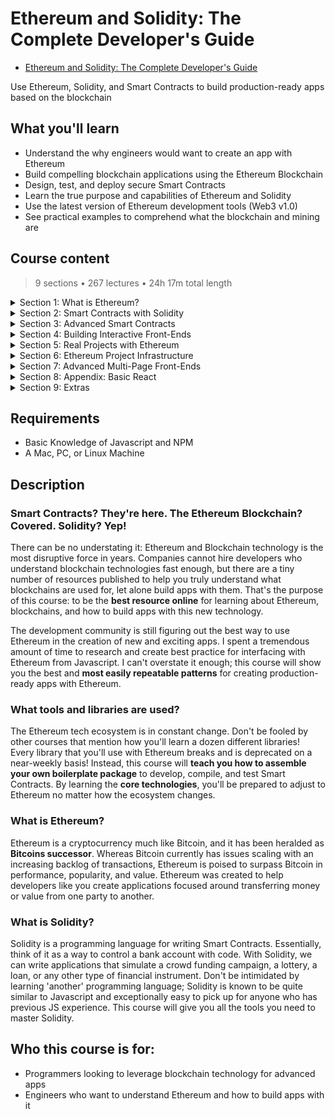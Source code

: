 # Ethereum and Solidity: The Complete Developer's Guide

- [Ethereum and Solidity: The Complete Developer's Guide](https://www.udemy.com/course/ethereum-and-solidity-the-complete-developers-guide/)

Use Ethereum, Solidity, and Smart Contracts to build production-ready apps based on the blockchain

##  What you'll learn
- Understand the why engineers would want to create an app with Ethereum
- Build compelling blockchain applications using the Ethereum Blockchain
- Design, test, and deploy secure Smart Contracts
- Learn the true purpose and capabilities of Ethereum and Solidity
- Use the latest version of Ethereum development tools (Web3 v1.0)
- See practical examples to comprehend what the blockchain and mining are

## Course content

> 9 sections • 267 lectures • 24h 17m total length

<details>
  <summary>Section 1: What is Ethereum?</summary>

  1.  [Introduction](contents/1_Introduction.md)
  1.  [Course Resources](contents/2_Course-Resources.md) 
  1.  [A Short History Lesson](contents/3_A-Short-History-Lesson.md)
  1.  [Link to Original Bitcoin White Paper](contents/4_Link-to-Original-Bitcoin-White-Paper.md)
  1.  [What is Ethereum?](contents/5_What-is-Ethereum%3F.md)
  1.  [Interfacing with Ethereum Networks](contents/6_Interfacing-with-Ethereum-Networks.md) 
  1.  [Updated Metamask Setup for new UI](contents/7_Updated-Metamask-Setup-for-new-UI.md)
  1.  [Metamask Setup](./contents/8_Metamask-Setup.md)  
  1.  [Ethereum Accounts](contents/9_Ethereum-Accounts.md)
  1.  [A Note About the Faucet](contents/10_A-Note-About-the-Faucet.md)
  1.  [Receiving Ether](contents/11_Receiving-Ether.md)
  1.  [What's a Transaction?](contents/12_What's-a-Transaction%3F.md)
  1.  [Why'd We Wait?](./contents/13_Why'd-We-Wait%3F.md)
  1.  [A Quick Note About the Next Lecture](contents/14_A-Quick-Note-About-the-Next-Lecture.md)
  1.  [Basic Blockchains](./contents/15_Basic-Blockchains.md)
  1.  [Block Time](contents/16_Block-Time.md)
  1.  [Smart Contracts](contents/17_Smart-Contracts.md)
  1.  [The Solidity Programming Language](contents/18_The-Solidity-Programming-Language.md)
  1.  [Updated Remix Instructions for new UI - Do Not Skip](contents/19_Updated-Remix-Instructions-for-new-UI-Do_Not_Skip.md)
  1.  [Our First Contract](contents/20_Our-First-Contract.md)
  1.  [Contract Structure](contents/21_Contract-Structure.md)
  1.  [Function Declarations](contents/22_Function-Declarations.md)
  1.  [Deploying Contract in New Remix UI](contents/23_Deploying-Contract-in-New-Remix-UI.md)
  1.  [Testing with Remix](contents/24_Testing-with-Remix.md)
  1.  Redeploying Contracts
  1.  [Behind the Scenes of Deployment](./contents/26_Behind-the-Scenes-of-Deployment.md)
  1.  [More on Running Functions Than You Want to Know](contents/27_More-on-Running-Functions-Than-You-Want-to-Know.md)
  1.  [Wei vs Ether](contents/28_Wei-vs-Ether.md)
  1.  [Gas and Transactions](contents/29_Gas-and-Transactions.md)
  1.  Mnemonic Phrases
  1.  We Need More Test Ether!
  1.  [Obtaining More Test Ether from Recommended Faucet](./contents/32_Obtaining-More-Test-Ether-from-Recommended-Faucet-%5BREQUIRED%5D.md)
</details>

<details>
  <summary>Section 2: Smart Contracts with Solidity</summary>

  33.  [Installing Node.js, npm and Git](contents/33_Installing-Nodejs-npm-and-Git.md)
  1.  Contract Deployment
  1.  [Completed Boilerplate](contents/35_Completed-Boilerplate.md)
  1.  Project Requirements
  1.  Project File Walkthrough
  1.  [Syntax Highlighters](contents/38_Syntax-Highlighters.md)
  1.  Compiling Solidity
  1.  [Invalid asm.js or Constructor Deprecation Warning](contents/40_Invalid-asmjs-or-Constructor-Deprecation-Warning.md)
  1.  The Compile Script
  1.  Testing Architecture
  1.  Installing Modules
  1.  [Web3 Versioning](contents/44_Web3-Versioning.md)
  1.  [Web3 Providers](contents/45_Web3-Providers.md)
  1.  [Testing with Mocha](contents/46_Testing-with-Mocha.md)
  1.  [Mocha Structure](contents/47_Mocha-Structure.md)
  1.  [Fetching Accounts from Ganache](contents/48_Fetching-Accounts-from-Ganache.md)
  1.  Refactor to Async/Await
  1.  Deployment with Web3
  1.  Deployed Inbox Overview
  1.  Asserting Deployment
  1.  Verifying the Initial Message
  1.  Testing Message Updates
  1.  Deployment with Infura
  1.  Infura Signup
  1.  Super Important Note about Seed / Recovery Phrase Security
  1.  Wallet Provider Setup
  1.  Deployment to Rinkeby
  1.  Observing Deployment on Etherscan
  1.  Remix Permissions and Metamask
  1.  Deployed Contracts in Remix
  1.  Project Review
  1.  Updating Your Inbox Project to Solc v0.8.9
</details>

<details>
  <summary>Section 3: Advanced Smart Contracts</summary>

  65. The Lottery Contract
  1.  Lottery Design
  1.  Reminder on Updated Remix
  1.  [Basic Solidity Types](.)
  1.  [Starting the Lottery Contract](.)
  1.  [The Message Global Variable](.)
  1.  Overview of Arrays
  1.  Overview of Mappings and Structs
  1.  Big Solidity Gotcha
  1.  Entering the Lottery
  1.  Validation with Require Statements
  1.  The Remix Debugger
  1.  Pseudo Random Number Generator
  1.  Selecting a Winner
  1.  Sending Ether from Contracts
  1.  Resetting Contract State
  1.  Requiring Managers
  1.  Function Modifiers
  1.  Returning Players Array
  1.  Contract Review
  1.  Completed Boilerplate - Do Not Skip
  1.  New Test Setup
  1.  Test Project Updates
  1.  Test Helper Review
  1.  Asserting Deployment
  1.  Entering the Lottery
  1.  Asserting Multiple Players
  1.  Try-Catch Assertions
  1.  Testing Function Modifiers
  1.  End to End Test
</details>  

<details>
  <summary>Section 4: Building Interactive Front-Ends</summary>

  95. Ethereum App Architecture
  1.  Boilerplate and React App Updates - Do Not Skip
  1.  Application Overview
  1.  Getting Started with Create-React-App
  1.  Multiple Web3 Instances
  1.  Required Update for Web3 and Metamask Permissions
  1.  BREAKING CHANGE: webpack < 5 used to include polyfills for node.js core modules
  1.  Web3 Setup
  1.  Deploying the Lottery Contract
  1.  Local Contract Instances
  1.  Rendering Contract Data
  1.  Instance Properties
  1.  Accessing More Properties
  1.  The 'Enter' Form
  1.  Form Setup
  1.  Entering the Lottery
  1.  Picking a Winner
  1.  Project Review
  1.  Updating Your Lottery Project to Solc v0.8.9
</details> 

<details>
  <summary>Section 5: Real Projects with Ethereum</summary>

  114. Solving Real Problems with Contracts
  1.  Fixing Kickstarter's Issues
  1.  Campaign Contract Design
  1.  Reminder on Updated Remix UI
  1.  Campaign Constructor
  1.  Contributing to the Campaign
  1.  A Quick Test
  1.  The Request Struct
  1.  More on Function Modifiers
  1.  Creating Struct Instances
  1.  Instance Creation Syntax
  1.  Storage and Memory
  1.  More on Storage vs Memory
  1.  Voting System Requirements
  1.  The Wrong Voting System
  1.  Issues with Arrays
  1.  Mappings vs Arrays
  1.  Basics of Mappings
  1.  Refactoring to Mappings
  1.  Refactoring Request Stucts
  1.  More on Struct Initialization
  1.  Approving a Request
  1.  Testing Request Approvals
  1.  Finalizing a Request
  1.  Last Remix Test
  1.  Thinking about Deployment
  1.  Solution to Deployment
  1.  Adding a Campaign Factory
  1.  Testing the Factory
</details> 

<details>
  <summary>Section 6: Ethereum Project Infrastructure</summary>

  143. Completed Boilerplate - Do Not Skip
  1.  Project Setup
  1.  Directory Structure
  1.  A Better Compile Script
  1.  Single Run Compilation
  1.  More on Compile
  1.  Test File Setup
  1.  Creating Campaign Instances
  1.  Testing Warmup
  1.  Accessing Mappings
  1.  Requiring Minimum Contributions
  1.  Array Getters
  1.  One End to End Test
  1.  Deployment
  1.  Refactoring Deployment
</details> 

<details>
  <summary>Section 7: Advanced Multi-Page Front-Ends</summary>

  158. App Mockups
  1.  CRA vs Next
  1.  Next's Pages Architecture
  1.  Basics of Next Routing
  1.  Root Routes
  1.  Required Web3 Update - Do Not Skip
  1.  CampaignFactory Instance
  1.  Reminder on Updated Remix UI
  1.  Getting a Test Campaign
  1.  Fetching Deployed Campaigns
  1.  Why Next.js, Anyways?
  1.  Required Web3 Update for Conditional
  1.  Server vs Client Web3 Instances
  1.  GetInitialProps Function
  1.  Semantic UI React
  1.  Card Group Setup
  1.  Rendering Card Groups
  1.  Adding CSS
  1.  Adding a Button
  1.  The Need for a Layout
  1.  Suggestion Regarding a Default Export Warning
  1.  The Layout Component
  1.  Assembling a Header
  1.  Constraining Content Width
  1.  Two Column Layout
  1.  Nested Routing
  1.  Final CSS Fix
  1.  Form Creation
  1.  Input Change Handlers
  1.  Form Submittal
  1.  Testing Submittal
  1.  Form Error Handling
  1.  Button Spinners
  1.  Important Note About Installing next-routes
  1.  Routing Issues
  1.  Next Routes Setup
  1.  Automatic Navigation
  1.  Header Navigation
  1.  Routing to Campaigns
  1.  Restarting the Server
  1.  Route Mappings
  1.  Planning CampaignShow
  1.  Redeploying CampaignFactory
  1.  CampaignShow's GetInitialProps
  1.  Accessing a Campaign
  1.  Summary Translation Layer
  1.  Custom Card Groups
  1.  One Card Per Property
  1.  The Contribute Form
  1.  Grid Layouts
  1.  Form State
  1.  Communicating the Campaign Address
  1.  Making a Contribution
  1.  Refreshing Contract Data
  1.  Spinners and Error Handlers
  1.  Listing Requests
  1.  Grids vs Columns
  1.  More Routing!
  1.  Request Creation Form
  1.  Creating a Request
  1.  Form Polish
  1.  Creating a Request
  1.  Requests One by One
  1.  Fancy Javascript
  1.  Small Typo!
  1.  Rendering a Table
  1.  Request Row Component
  1.  Request Row Content
  1.  Approvers Count Cell
  1.  Approving a Request
  1.  Finalizing Requests
  1.  Testing Finalization
  1.  Row Status Styling
  1.  Finishing Requests Index
  1.  Wrapup
  1.  Updating Your Campaign Project to Solc v0.8.9
</details> 

<details>
  <summary>Section 8: Appendix: Basic React</summary>

  234. A Note on This Section
  1.  Purpose of Boilerplate Projects
  1.  Environment Setup
  1.  Project Setup
  1.  JSX
  1.  More on JSX
  1.  ES6 Import Statements
  1.  ReactDOM vs React
  1.  Component Instances
  1.  Render Targets
  1.  Component Structure
  1.  Youtube Search API Signup
  1.  Export Statements
  1.  Class Based Components
  1.  Handling User Events
  1.  Introduction to State
  1.  State Continued
  1.  Controlled Components
  1.  Breather and Review
  1.  Youtube Search Response
  1.  Refactoring Functional Components to Class Components
  1.  Props
  1.  Building Lists with Map
  1.  List Item Keys
  1.  Video List Items
  1.  Detail Component and Template Strings
  1.  Handling Null Props
  1.  ideo Selection
  1.  Styling with CSS
  1.  Searching for Videos
  1.  Throttling Search Term Input
  1.  React Wrapup
  1.  Vue Flavored Version

</details> 

<details>
  <summary>Section 9: Extras</summary>

  267. Bonus!
</details> 

##  Requirements
- Basic Knowledge of Javascript and NPM
- A Mac, PC, or Linux Machine

##  Description

### **Smart Contracts?** They're here.  **The Ethereum Blockchain?**  Covered.  **Solidity?**  Yep!

There can be no understating it: Ethereum and Blockchain technology is the most disruptive force in years.  Companies cannot hire developers who understand blockchain technologies fast enough, but there are a tiny number of resources published to help you truly understand what blockchains are used for, let alone build apps with them.  That's the purpose of this course: to be the **best resource online** for learning about Ethereum, blockchains, and how to build apps with this new technology.

The development community is still figuring out the best way to use Ethereum in the creation of new and exciting apps.  I spent a tremendous amount of time to research and create best practice for interfacing with Ethereum from Javascript.  I can't overstate it enough; this course will show you the best and **most easily repeatable patterns** for creating production-ready apps with Ethereum.

###  What tools and libraries are used?

The Ethereum tech ecosystem is in constant change.  Don't be fooled by other courses that mention how you'll learn a dozen different libraries!  Every library that you'll use with Ethereum breaks and is deprecated on a near-weekly basis!  Instead, this course will **teach you how to assemble your own boilerplate package** to develop, compile, and test Smart Contracts.  By learning the **core technologies**, you'll be prepared to adjust to Ethereum no matter how the ecosystem changes.

### What is Ethereum?

Ethereum is a cryptocurrency much like Bitcoin, and it has been heralded as **Bitcoins successor**.  Whereas Bitcoin currently has issues scaling with an increasing backlog of transactions, Ethereum is poised to surpass Bitcoin in performance, popularity, and value.  Ethereum was created to help developers like you create applications focused around transferring money or value from one party to another.

### What is Solidity?

Solidity is a programming language for writing Smart Contracts.  Essentially, think of it as a way to control a bank account with code.  With Solidity, we can write applications that simulate a crowd funding campaign, a lottery, a loan, or any other type of financial instrument.  Don't be intimidated by learning 'another' programming language; Solidity is known to be quite similar to Javascript and exceptionally easy to pick up for anyone who has previous JS experience.  This course will give you all the tools you need to master Solidity.

##  Who this course is for:
- Programmers looking to leverage blockchain technology for advanced apps
- Engineers who want to understand Ethereum and how to build apps with it